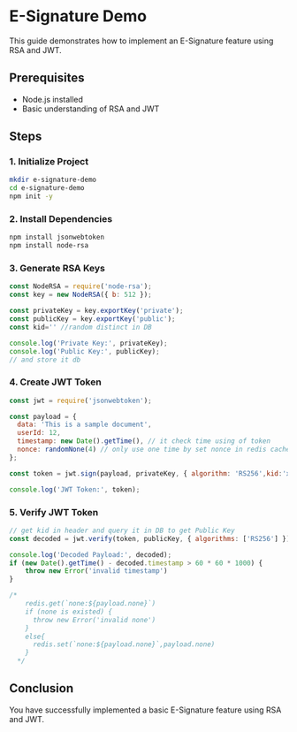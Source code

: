 # E-Signature Demo

This guide demonstrates how to implement an E-Signature feature using RSA and JWT.

## Prerequisites

- Node.js installed
- Basic understanding of RSA and JWT

## Steps

### 1. Initialize Project

```bash
mkdir e-signature-demo
cd e-signature-demo
npm init -y
```

### 2. Install Dependencies

```bash
npm install jsonwebtoken
npm install node-rsa
```

### 3. Generate RSA Keys

```javascript
const NodeRSA = require('node-rsa');
const key = new NodeRSA({ b: 512 });

const privateKey = key.exportKey('private');
const publicKey = key.exportKey('public');
const kid='' //random distinct in DB

console.log('Private Key:', privateKey);
console.log('Public Key:', publicKey);
// and store it db
```

### 4. Create JWT Token

```javascript
const jwt = require('jsonwebtoken');

const payload = {
  data: 'This is a sample document',
  userId: 12,
  timestamp: new Date().getTime(), // it check time using of token
  nonce: randomNone(4) // only use one time by set nonce in redis cache
};

const token = jwt.sign(payload, privateKey, { algorithm: 'RS256',kid:'xxxxx' });

console.log('JWT Token:', token);
```

### 5. Verify JWT Token

```javascript
// get kid in header and query it in DB to get Public Key
const decoded = jwt.verify(token, publicKey, { algorithms: ['RS256'] });

console.log('Decoded Payload:', decoded);
if (new Date().getTime() - decoded.timestamp > 60 * 60 * 1000) {
    throw new Error('invalid timestamp')
}

/* 
    redis.get(`none:${payload.none}`)
    if (none is existed) {
      throw new Error('invalid none')
    }
    else{
      redis.set(`none:${payload.none}`,payload.none)
    }
  */
```

## Conclusion

You have successfully implemented a basic E-Signature feature using RSA and JWT.
